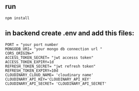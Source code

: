 ## run  
```
npm install
```
## in backend create .env and add this files: 
```
PORT = "your port number
MONGODB_URI= "your mongo db connection url "
CORS_ORIGIN=*
ACCESS_TOKEN_SECRET= "jwt accesss token"
ACCESS_TOKEN_EXPIRY=1d
REFRESH_TOKEN_SECRET= "jwt refresh token"
REFRESH_TOKEN_EXPIRY=10d
CLOUDINARY_CLOUD_NAME= 'cloudinary name'
CLOUDINARY_API_KEY='CLOUDINARY_API_KEY'
CLOUDINARY_API_SECRET= 'CLOUDINARY_API_SECRET' 
```
